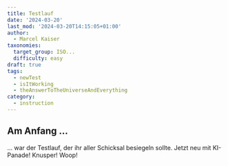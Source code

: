 ```yaml
---
title: Testlauf
date: '2024-03-20'
last_mod: '2024-03-20T14:15:05+01:00'
author: 
  - Marcel Kaiser
taxonomies:
  target_group: ISO...
  difficulty: easy
draft: true
tags:
  - newTest
  - isItWorking
  - theAnswerToTheUniverseAndEverything
category:
  - instruction
---
```


## Am Anfang ...
... war der Testlauf, der ihr aller Schicksal besiegeln sollte. Jetzt neu mit KI-Panade! Knusper! Woop!

